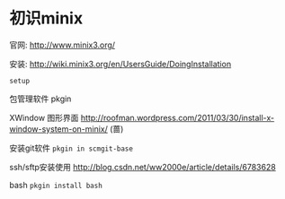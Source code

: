 # 初识minix

官网: http://www.minix3.org/

安装: http://wiki.minix3.org/en/UsersGuide/DoingInstallation 

`setup`

包管理软件 pkgin

XWindow 图形界面 http://roofman.wordpress.com/2011/03/30/install-x-window-system-on-minix/ (蔷)

安装git软件 `pkgin in scmgit-base`

ssh/sftp安装使用 http://blog.csdn.net/ww2000e/article/details/6783628

bash `pkgin install bash`